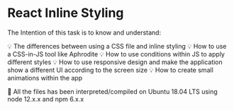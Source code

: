 # React Inline Styling

The Intention of this task is to know and understand:

💡 The differences between using a CSS file and inline styling
💡 How to use a CSS-in-JS tool like Aphrodite
💡 How to use conditions within JS to apply different styles
💡 How to use responsive design and make the application show a different UI according to the screen size
💡 How to create small animations within the app

🔑 All the files has been interpreted/compiled on Ubuntu 18.04 LTS using node 12.x.x and npm 6.x.x